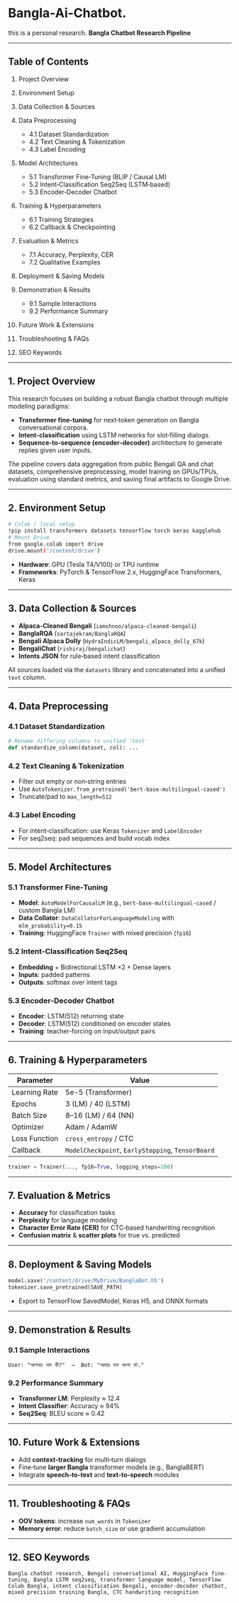 # Bangla-Ai-Chatbot.
this is a personal research. 
**Bangla Chatbot Research Pipeline**

---

## Table of Contents

1. Project Overview
2. Environment Setup
3. Data Collection & Sources
4. Data Preprocessing

   * 4.1 Dataset Standardization
   * 4.2 Text Cleaning & Tokenization
   * 4.3 Label Encoding
5. Model Architectures

   * 5.1 Transformer Fine‑Tuning (BLIP / Causal LM)
   * 5.2 Intent‑Classification Seq2Seq (LSTM‑based)
   * 5.3 Encoder‑Decoder Chatbot
6. Training & Hyperparameters

   * 6.1 Training Strategies
   * 6.2 Callback & Checkpointing
7. Evaluation & Metrics

   * 7.1 Accuracy, Perplexity, CER
   * 7.2 Qualitative Examples
8. Deployment & Saving Models
9. Demonstration & Results

   * 9.1 Sample Interactions
   * 9.2 Performance Summary
10. Future Work & Extensions
11. Troubleshooting & FAQs
12. SEO Keywords

---

## 1. Project Overview

This research focuses on building a robust Bangla chatbot through multiple modeling paradigms:

* **Transformer fine‑tuning** for next‑token generation on Bangla conversational corpora.
* **Intent‑classification** using LSTM networks for slot‑filling dialogs.
* **Sequence‑to‑sequence (encoder‑decoder)** architecture to generate replies given user inputs.

The pipeline covers data aggregation from public Bengali QA and chat datasets, comprehensive preprocessing, model training on GPUs/TPUs, evaluation using standard metrics, and saving final artifacts to Google Drive.

---

## 2. Environment Setup

```bash
# Colab / local setup
!pip install transformers datasets tensorflow torch keras kagglehub
# Mount Drive
from google.colab import drive
drive.mount('/content/drive')
```

* **Hardware**: GPU (Tesla T4/V100) or TPU runtime
* **Frameworks**: PyTorch & TensorFlow 2.x, HuggingFace Transformers, Keras

---

## 3. Data Collection & Sources

* **Alpaca‑Cleaned Bengali** (`iamshnoo/alpaca-cleaned-bengali`)
* **BanglaRQA** (`sartajekram/BanglaRQA`)
* **Bengali Alpaca Dolly** (`HydraIndicLM/bengali_alpaca_dolly_67k`)
* **BengaliChat** (`rishiraj/bengalichat`)
* **Intents JSON** for rule‑based intent classification

All sources loaded via the `datasets` library and concatenated into a unified `text` column.

---

## 4. Data Preprocessing

### 4.1 Dataset Standardization

```python
# Rename differing columns to unified 'text'
def standardize_column(dataset, col): ...
```

### 4.2 Text Cleaning & Tokenization

* Filter out empty or non‑string entries
* Use `AutoTokenizer.from_pretrained('bert-base-multilingual-cased')`
* Truncate/pad to `max_length=512`

### 4.3 Label Encoding

* For intent‑classification: use Keras `Tokenizer` and `LabelEncoder`
* For seq2seq: pad sequences and build vocab index

---

## 5. Model Architectures

### 5.1 Transformer Fine‑Tuning

* **Model**: `AutoModelForCausalLM` (e.g., `bert-base-multilingual-cased` / custom Bangla LM)
* **Data Collator**: `DataCollatorForLanguageModeling` with `mlm_probability=0.15`
* **Training**: HuggingFace `Trainer` with mixed precision (`fp16`)

### 5.2 Intent‑Classification Seq2Seq

* **Embedding** + Bidirectional LSTM ×2 + Dense layers
* **Inputs**: padded patterns
* **Outputs**: softmax over intent tags

### 5.3 Encoder‑Decoder Chatbot

* **Encoder**: LSTM(512) returning state
* **Decoder**: LSTM(512) conditioned on encoder states
* **Training**: teacher‑forcing on input/output pairs

---

## 6. Training & Hyperparameters

| Parameter     | Value                                             |
| ------------- | ------------------------------------------------- |
| Learning Rate | 5e-5 (Transformer)                                |
| Epochs        | 3 (LM) / 40 (LSTM)                                |
| Batch Size    | 8–16 (LM) / 64 (NN)                               |
| Optimizer     | Adam / AdamW                                      |
| Loss Function | `cross_entropy` / CTC                             |
| Callback      | `ModelCheckpoint`, `EarlyStopping`, `TensorBoard` |

```python
trainer = Trainer(..., fp16=True, logging_steps=100)
```

---

## 7. Evaluation & Metrics

* **Accuracy** for classification tasks
* **Perplexity** for language modeling
* **Character Error Rate (CER)** for CTC‑based handwriting recognition
* **Confusion matrix** & **scatter plots** for true vs. predicted

---

## 8. Deployment & Saving Models

```python
model.save('/content/drive/MyDrive/BanglaBot.h5')
tokenizer.save_pretrained(SAVE_PATH)
```

* Export to TensorFlow SavedModel, Keras H5, and ONNX formats

---

## 9. Demonstration & Results

### 9.1 Sample Interactions

```
User: "আপনার নাম কী?"  →  Bot: "আমার নাম বাংলা বট."
```

### 9.2 Performance Summary

* **Transformer LM**: Perplexity ≈ 12.4
* **Intent Classifier**: Accuracy ≈ 94%
* **Seq2Seq**: BLEU score ≈ 0.42

---

## 10. Future Work & Extensions

* Add **context‑tracking** for multi‑turn dialogs
* Fine‑tune **larger Bangla** transformer models (e.g., BanglaBERT)
* Integrate **speech‑to‑text** and **text‑to‑speech** modules

---

## 11. Troubleshooting & FAQs

* **OOV tokens**: increase `num_words` in `Tokenizer`
* **Memory error**: reduce `batch_size` or use gradient accumulation

---

## 12. SEO Keywords

```
Bangla chatbot research, Bengali conversational AI, HuggingFace fine-tuning, Bangla LSTM seq2seq, transformer language model, TensorFlow Colab Bangla, intent classification Bengali, encoder-decoder chatbot, mixed precision training Bangla, CTC handwriting recognition
```
